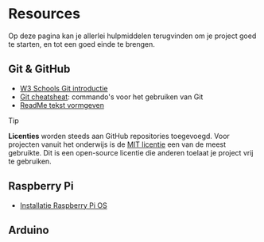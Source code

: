 # Resources
Op deze pagina kan je allerlei hulpmiddelen terugvinden om je project goed te starten, en tot een goed einde te brengen.

## Git & GitHub
- [W3 Schools Git introductie](https://www.w3schools.com/git/git_intro.asp?remote=github)
- [Git cheatsheat](https://education.github.com/git-cheat-sheet-education.pdf): commando's voor het gebruiken van Git
- [ReadMe tekst vormgeven](https://docs.github.com/en/get-started/writing-on-github/getting-started-with-writing-and-formatting-on-github/basic-writing-and-formatting-syntax)

> [!TIP]
> **Licenties** worden steeds aan GitHub repositories toegevoegd. Voor projecten vanuit het onderwijs is de [MIT licentie](https://opensource.org/license/mit)
> een van de meest gebruikte. Dit is een open-source licentie die anderen toelaat je project vrij te gebruiken.


## Raspberry Pi
- [Installatie Raspberry Pi OS](https://www.youtube.com/watch?v=ntaXWS8Lk34&ab_channel=RaspberryPi)


## Arduino
